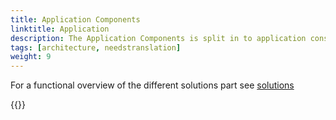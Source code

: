 ```yaml
---
title: Application Components
linktitle: Application
description: The Application Components is split in to application construction components and non-solution application components.
tags: [architecture, needstranslation]
weight: 9
---
```


For a functional overview of the different solutions part see [solutions](/technology/solutions/)

{{<children />}}